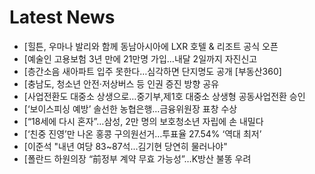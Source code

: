 # Latest News
-  [힐튼, 우마나 발리와 함께 동남아시아에 LXR 호텔 & 리조트 공식 오픈
-  [예술인 고용보험 3년 만에 21만명 가입…내달 2일까지 자진신고
-  [층간소음 새아파트 입주 못한다…심각하면 단지명도 공개 [부동산360]
-  [충남도, 청소년 안전·저상버스 등 인권 증진 방향 공유
-  [사업전환도 대중소 상생으로…중기부,제1호 대중소 상생형 공동사업전환 승인
-  [‘보이스피싱 예방’ 솔선한 농협은행…금융위원장 표창 수상
-  [“18세에 다시 혼자”…삼성, 2만 명의 보호청소년 자립에 손 내밀다
-  [‘친중 진영’만 나온 홍콩 구의원선거…투표율 27.54% ‘역대 최저’
-  [이준석 "내년 여당 83~87석...김기현 당연히 물러나야"
-  [폴란드 하원의장 “前정부 계약 무효 가능성”…K방산 불똥 우려
